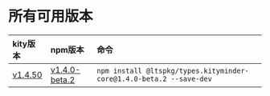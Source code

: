 # 所有可用版本

| kity版本 | npm版本 | 命令 |
| :---- | :---- | :---- |
| [v1.4.50](https://www.npmjs.com/package/kityminder-core/v/1.4.50) | [v1.4.0-beta.2](https://www.npmjs.com/package/@ltspkg/types.kityminder-core/v/1.4.0-beta.2) |`npm install @ltspkg/types.kityminder-core@1.4.0-beta.2 --save-dev`|
